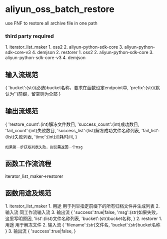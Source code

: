 # aliyun_oss_batch_restore
 use FNF to restore all archive file in one path


<h3>third party required</h2>
    1. iterator_list_maker
       1. oss2
       2. aliyun-python-sdk-core
       3. aliyun-python-sdk-core-v3
       4. demjson
    2. restorer
       1. oss2
       2. aliyun-python-sdk-core
       3. aliyun-python-sdk-core-v3
       4. demjson

<h2>输入流规范</h2>
    {
        'bucket':(str)(必选)bucket名称，要求在函数设定endpoint中,
        'prefix':(str)(默认为'')前缀，留空则为全部
    }

<h2>输出流规范</h2>
    {
        'restore_count':(int)解冻文件数目,
        'success_count':(int)成功数目,
        'fail_count':(int)失败数目,
        'success_list':(list)解冻成功文件名称列表,
        'fail_list':(list)失败列表,
        'time':(int)消耗时间,
    }

    如果第一步获取列表失败，则仅需返回一个msg


<h2>函数工作流流程</h2>
    iterator_list_maker->restorer

<h2>函数用途及规范</h2>
    1. iterator_list_maker
        1. 用途
            用于列举指定前缀下的所有归档文件并生成列表
        2. 输入流
            同工作流输入流
        3. 输出流
            {
                'success':true|false,
                'msg':(str)如果失败，这里写明原因,
                'list':(list)文件名称列表,
                'bucket':(str)bucket名称,
            }
    2. restorer
        1. 用途
            用于解冻文件
        2. 输入流
            {
                'filename':(str)文件名,
                'bucket':(str)bucket名称
            }
        3. 输出流
            {
                'success':true|false,
            }